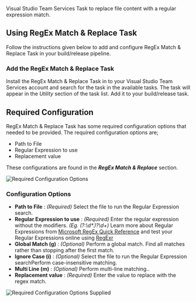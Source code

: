 Visual Studio Team Services Task to replace file content with a regular expression match.

## Using RegEx Match & Replace Task

Follow the instructions given below to add and configure RegEx Match & Replace Task in your build/release pipeline.

### Add the RegEx Match & Replace Task

Install the RegEx Match & Replace Task in to your Visual Studio Team Services account and search for the task in the available tasks. The task will appear in the _Utility_ section of the task list. Add it to your build/release task.

## Required Configuration

RegEx Match & Replace Task has some required configuration options that needed to be provided. The required configuration options are;

- Path to File
- Regular Expression to use
- Replacement value

These configurations are found in the _**RegEx Match & Replace**_ section.

![Required Configuration Options](https://raw.githubusercontent.com/Venipa/regex-match-replace-vsts-task/master/screenshots/screenshot-1.png)

### Configuration Options

- **Path to File** : _(Required)_ Select the file to run the Regular Expression search.
- **Regular Expression to use** : _(Required)_ Enter the regular expression without the modifiers. _(Eg. (?:\d\*\.)?\d+)_ Learn more about Regular Expressions from [Microsoft RegEx Quick Reference](https://docs.microsoft.com/en-us/dotnet/standard/base-types/regular-expression-language-quick-reference) and test your Regular Expressions online using [RegExr](https://regexr.com/)
- **Global Match (g)** : _(Optional)_ Perform a global match. Find all matches rather than stopping after the first match.
- **Ignore Case (i)** : _(Optional)_ Select the file to run the Regular Expression searchPerform case-insensitive matching.
- **Multi Line (m)** : _(Optional)_ Perform multi-line matching..
- **Replacement value** : _(Required)_ Enter the value to replace with the regex match.

![Required Configuration Options Supplied](https://raw.githubusercontent.com/Venipa/regex-match-replace-vsts-task/master/screenshots/screenshot-2.png)

